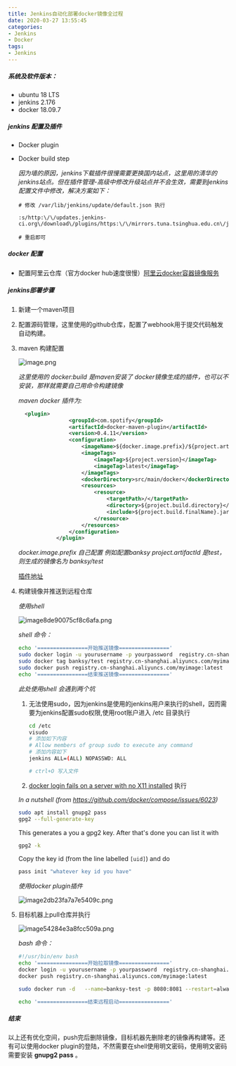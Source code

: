 ```yaml
---
title: Jenkins自动化部署docker镜像全过程
date: 2020-03-27 13:55:45
categories:
- Jenkins
- Docker
tags:
- Jenkins
---
```


##### 系统及软件版本：

- ubuntu 18 LTS
- jenkins 2.176
- docker 18.09.7

##### jenkins 配置及插件

- Docker plugin

- Docker build step 

  *因为墙的原因，jenkins下载插件很慢需要更换国内站点，这里用的清华的jenkins站点。但在插件管理-高级中修改升级站点并不会生效，需要到jenkins配置文件中修改，解决方案如下：*

  ```shell
  # 修改 /var/lib/jenkins/update/default.json 执行
  
  :s/http:\/\/updates.jenkins-ci.org\/download\/plugins/https:\/\/mirrors.tuna.tsinghua.edu.cn\/jenkins\/plugins/g
  
  # 重启即可
  ```

<!--more-->  

##### docker 配置

- 配置阿里云仓库（官方docker hub速度很慢）[阿里云docker容器镜像服务](https://cr.console.aliyun.com/)

##### jenkins部署步骤

1. 新建一个maven项目

2. 配置源码管理，这里使用的github仓库，配置了webhook用于提交代码触发自动构建。

3. maven 构建配置

   ![image.png](https://chevereto.zhuangzexin.top/images/2020/03/27/image.png)

   *这里使用的 docker:build 是maven安装了 docker镜像生成的插件，也可以不安装，那样就需要自己用命令构建镜像*

   *maven docker 插件为:*

   ```xml
     <plugin>
                   <groupId>com.spotify</groupId>
                   <artifactId>docker-maven-plugin</artifactId>
                   <version>0.4.11</version>
                   <configuration>
                       <imageName>${docker.image.prefix}/${project.artifactId}</imageName>
                       <imageTags>
                           <imageTag>${project.version}</imageTag>
                           <imageTag>latest</imageTag>
                       </imageTags>
                       <dockerDirectory>src/main/docker</dockerDirectory>
                       <resources>
                           <resource>
                               <targetPath>/</targetPath>
                               <directory>${project.build.directory}</directory>
                               <include>${project.build.finalName}.jar</include>
                           </resource>
                       </resources>
                   </configuration>
               </plugin>
   ```

   *docker.image.prefix 自己配置 例如配置banksy  project.artifactId 是test，则生成的镜像名为 banksy/test*

   [插件地址](https://github.com/spotify/docker-maven-plugin)

4. 构建镜像并推送到远程仓库

   *使用shell*

   ![image8de90075cf8c6afa.png](https://chevereto.zhuangzexin.top/images/2020/03/27/image8de90075cf8c6afa.png)

   *shell 命令：*

   ```bash
   echo '================开始推送镜像================'
   sudo docker login -u yourusername -p yourpassword  registry.cn-shanghai.aliyuncs.com
   sudo docker tag banksy/test registry.cn-shanghai.aliyuncs.com/myimage:latest
   sudo docker push registry.cn-shanghai.aliyuncs.com/myimage:latest
   echo '================结束推送镜像================'
   ```

   *此处使用shell 会遇到两个坑*

   1. 无法使用sudo，因为jenkins是使用的jenkins用户来执行的shell，因而需要为jenkins配置sudo权限,使用root账户进入 /etc 目录执行

      ```bash
      cd /etc
      visudo
      # 添加如下内容
      # Allow members of group sudo to execute any command
      # 添加内容如下
      jenkins ALL=(ALL) NOPASSWD: ALL
      
      # ctrl+O 写入文件
      ```

      

   2.  [docker login fails on a server with no X11 installed](https://stackoverflow.com/questions/51222996/docker-login-fails-on-a-server-with-no-x11-installed) 执行

      *In a nutshell (from https://github.com/docker/compose/issues/6023)*

      ```bash
      sudo apt install gnupg2 pass 
      gpg2 --full-generate-key
      
      ```

      This generates a you a gpg2 key. After that's done you can list it with

      ```bash
      gpg2 -k
      ```

      Copy the key id (from the line labelled `[uid]`) and do

      ```bash
      pass init "whatever key id you have"
      ```

   *使用docker plugin插件*

   ![image2db23fa7a7e5409c.png](https://chevereto.zhuangzexin.top/images/2020/03/27/image2db23fa7a7e5409c.png)

5. 目标机器上pull仓库并执行

   ![image54284e3a8fcc509a.png](https://chevereto.zhuangzexin.top/images/2020/03/27/image54284e3a8fcc509a.png)

   *bash 命令：*

   ```bash
   #!/usr/bin/env bash
   echo '================开始拉取镜像================'
   docker login -u yourusername -p yourpassword  registry.cn-shanghai.aliyuncs.com
   docker push registry.cn-shanghai.aliyuncs.com/myimage:latest
   
   sudo docker run -d   --name=banksy-test -p 8080:8081 --restart=always registry.cn-shanghai.aliyuncs.com/myimage:latest
   
   echo '================结束远程启动================'
   ```

##### 结束

以上还有优化空间，push完后删除镜像，目标机器先删除老的镜像再构建等。还有可以使用docker plugin的登陆，不然需要在shell使用明文密码，使用明文密码需要安装 **gnupg2 pass** 。
